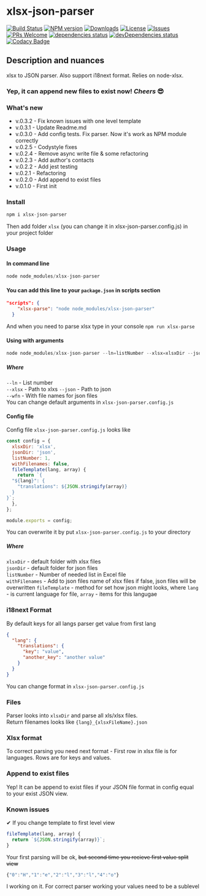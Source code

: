 # xlsx-json-parser
[![Build Status](https://travis-ci.org/irodger/xlsx-json-parser.svg?branch=master)](https://travis-ci.org/irodger/xlsx-json-parser)
[![NPM version](https://badge.fury.io/js/xlsx-json-parser.svg)](http://badge.fury.io/js/xlsx-json-parser)
[![Downloads](https://img.shields.io/npm/dm/xlsx-json-parser.svg)](http://npm-stat.com/charts.html?package=xlsx-json-parser)
[![License](https://img.shields.io/github/license/irodger/xlsx-json-parser.svg?style=flat-square)](https://github.com/irodger/xlsx-json-parser/blob/master/LICENSE)
[![Issues](https://img.shields.io/github/issues/irodger/xlsx-json-parser.svg?style=flat-square)](https://github.com/irodger/xlsx-json-parser/issues)
[![PRs Welcome](https://img.shields.io/badge/PRs-welcome-brightgreen.svg?style=flat-square)](https://github.com/irodger/xlsx-json-parser/pulls)
[![dependencies status](https://img.shields.io/david/irodger/xlsx-json-parser.svg?style=flat)](https://david-dm.org/irodger/xlsx-json-parser)
[![devDependencies status](https://img.shields.io/david/dev/irodger/xlsx-json-parser.svg?style=flat)](https://david-dm.org/irodger/xlsx-json-parser#info=devDependencies)
[![Codacy Badge](https://api.codacy.com/project/badge/Grade/3ff1ed296833401497b52b15e4ceb9d9)](https://www.codacy.com/app/irodger/xlsx-json-parser)

## Description and nuances
xlsx to JSON parser. Also support i18next format. Relies on node-xlsx.   
### Yep, it can append new files to exist now! *Cheers* 😎

### What's new
* v.0.3.2 - Fix known issues with one level template
* v.0.3.1 - Update Readme.md
* v.0.3.0 - Add config tests. Fix parser. Now it's work as NPM module correctly
* v.0.2.5 - Codystyle fixes
* v.0.2.4 - Remove async write file & some refactoring
* v.0.2.3 - Add author's contacts
* v.0.2.2 - Add jest testing
* v.0.2.1 - Refactoring
* v.0.2.0 - Add append to exist files
* v.0.1.0 - First init

### Install
```javascript
npm i xlsx-json-parser
```
Then add folder `xlsx` (you can change it in xlsx-json-parser.config.js) in your project folder

### Usage
#### In command line
```javascript
node node_modules/xlsx-json-parser
```

#### You can add this line to your `package.json` in scripts section
```json
"scripts": {
    "xlsx-parse": "node node_modules/xlsx-json-parser"
  }
```
And when you need to parse xlsx type in your console `npm run xlsx-parse`

#### Using with arguments
```javascript static
node node_modules/xlsx-json-parser --ln=listNumber --xlsx=xlsxDir --json=jsonDir --wfn
```
##### Where
`--ln` - List number  
`--xlsx` - Path to xlxs
`--json` - Path to json  
`--wfn` - With file names for json files   
You can change default arguments in `xlsx-json-parser.config.js`

#### Config file
Config file `xlsx-json-parser.config.js` looks like
```javascript
const config = {
  xlsxDir: 'xlsx',
  jsonDir: 'json',
  listNumber: 1,
  withFilenames: false,
  fileTemplate(lang, array) {
    return `{
  "${lang}": {
    "translations": ${JSON.stringify(array)}
  }
}`;
  },
};

module.exports = config;
```
You can overwrite it by put `xlsx-json-parser.config.js` to your directory

##### Where
`xlsxDir` - default folder with xlsx files  
`jsonDir` - default folder for json files  
`listNumber` - Number of needed list in Excel file  
`withFilenames` - Add to json files name of xlsx files if false, json files will be overwritten
`fileTemplate` - method for set how json might looks, where `lang` - is current language for file, `array` - items for this langugae   

### i18next Format
By default keys for all langs parser get value from first lang
```json
{
  "lang": {
    "translations": {
      "key": "value",
      "another_key": "another value"
    }
  }
}
```
You can change format in `xlsx-json-parser.config.js`

### Files
Parser looks into `xlsxDir` and parse all xls/xlsx files.  
Return filenames looks like `{lang}_{xlsxFileName}.json`

### Xlsx format
To correct parsing you need next format - First row in xlsx file is for languages. Rows are for keys and values.

### Append to exist files
Yep! It can be append to exist files if your JSON file format in config equal to your exist JSON view.

### Known issues
✔ If you change template to first level view
```javascript
fileTemplate(lang, array) {
  return `${JSON.stringify(array)}`;
}
```
Your first parsing will be ok, <strike>but second time you recieve first value split view</strike>
```javascript
{"0":"H","1":"e","2":"l","3":"l","4":"o"}
```
I working on it. For correct parser working your values need to be a sublevel